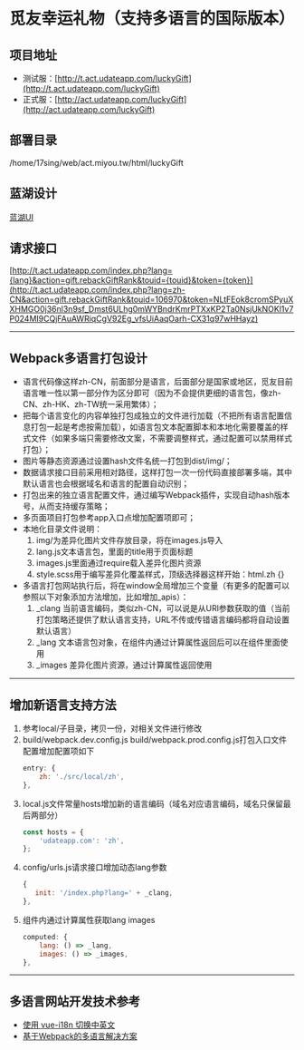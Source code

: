 # 觅友幸运礼物（支持多语言的国际版本）

## 项目地址
 * 测试服：[http://t.act.udateapp.com/luckyGift](http://t.act.udateapp.com/luckyGift)
 * 正式服：[http://act.udateapp.com/luckyGift](http://act.udateapp.com/luckyGift)

## 部署目录
/home/17sing/web/act.miyou.tw/html/luckyGift

## 蓝湖设计
[蓝湖UI](https://lanhuapp.com/web/#/item/project/board?pid=7a25188f-6025-4070-ac52-7f774e2ceb2e)

## 请求接口
[http://t.act.udateapp.com/index.php?lang={lang}&action=gift.rebackGiftRank&touid={touid}&token={token}](http://t.act.udateapp.com/index.php?lang=zh-CN&action=gift.rebackGiftRank&touid=106970&token=NLtFEok8cromSPyuXXHMGO0j36nl3n9sf_Dmst6ULhg0mWYBndrKmrPTXxKP2Ta0NsjUkNOKl1v7P024MI9CQjFAuAWRiqCgV92Eg_vfsUiAaqOarh-CX31q97wHHayz)

---

## Webpack多语言打包设计
 * 语言代码像这样zh-CN，前面部分是语言，后面部分是国家或地区，觅友目前语言唯一性以第一部分作为区分即可（因为不会提供更细的语言包，像zh-CN、zh-HK、zh-TW统一采用繁体）；
 * 把每个语言变化的内容单独打包成独立的文件进行加载（不把所有语言配置信息打包一起是考虑按需加载），如语言包文本配置脚本和本地化需要覆盖的样式文件（如果多端只需要修改文案，不需要调整样式，通过配置可以禁用样式打包）；
 * 图片等静态资源通过设置hash文件名统一打包到dist/img/；
 * 数据请求接口目前采用相对路径，这样打包一次一份代码直接部署多端，其中默认语言也会根据域名和语言的配置自动识别；
 * 打包出来的独立语言配置文件，通过编写Webpack插件，实现自动hash版本号，从而支持缓存策略；
 * 多页面项目打包参考app入口点增加配置项即可；
 * 本地化目录文件说明：
   1. img/为差异化图片文件存放目录，将在images.js导入
   2. lang.js文本语言包，里面的title用于页面标题
   3. images.js里面通过require载入差异化图片资源
   4. style.scss用于编写差异化覆盖样式，顶级选择器这样开始：html.zh {}
 * 多语言打包网站执行后，将在window全局增加三个变量（有更多的配置可以参照以下对象添加方法增加，比如增加_apis）：
   1. _clang 当前语言编码，类似zh-CN，可以说是从URl参数获取的值（当前打包策略还提供了默认语言支持，URL不传或传错语言编码都将自动设置默认语言）
   2. _lang 文本语言包对象，在组件内通过计算属性返回后可以在组件里面使用
   3. _images 差异化图片资源，通过计算属性返回使用

---

## 增加新语言支持方法
 1. 参考local/子目录，拷贝一份，对相关文件进行修改
 2. build/webpack.dev.config.js build/webpack.prod.config.js打包入口文件配置增加配置项如下
    ```javascript
    entry: {
        zh: './src/local/zh',
    },
    ```
 3. local.js文件常量hosts增加新的语言编码（域名对应语言编码，域名只保留最后两部分）
    ```javascript
    const hosts = {
        'udateapp.com': 'zh',
    };
    ```
 4. config/urls.js请求接口增加动态lang参数
    ```javascript
    {
       init: '/index.php?lang=' + _clang,
    },
    ```
 5. 组件内通过计算属性获取lang images
    ```javascript
    computed: {
        lang: () => _lang,
        images: () => _images,
    },
    ```

---

## 多语言网站开发技术参考
* [使用 vue-i18n 切换中英文](https://www.cnblogs.com/rogerwu/p/7744476.html)
* [基于Webpack的多语言解决方案](https://zhuanlan.zhihu.com/p/25590588)